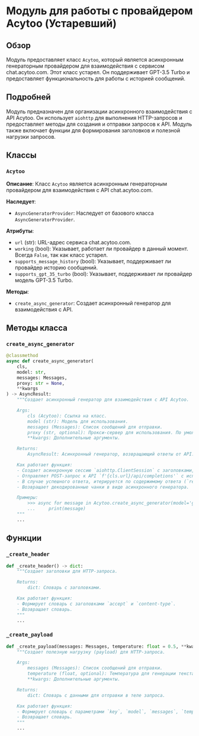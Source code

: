 # Модуль для работы с провайдером Acytoo (Устаревший)

## Обзор

Модуль предоставляет класс `Acytoo`, который является асинхронным генераторным провайдером для взаимодействия с сервисом chat.acytoo.com. Этот класс устарел. Он поддерживает GPT-3.5 Turbo и предоставляет функциональность для работы с историей сообщений.

## Подробней

Модуль предназначен для организации асинхронного взаимодействия с API Acytoo. Он использует `aiohttp` для выполнения HTTP-запросов и предоставляет методы для создания и отправки запросов к API. Модуль также включает функции для формирования заголовков и полезной нагрузки запросов.

## Классы

### `Acytoo`

**Описание**: Класс `Acytoo` является асинхронным генераторным провайдером для взаимодействия с API chat.acytoo.com.

**Наследует**:
- `AsyncGeneratorProvider`: Наследует от базового класса `AsyncGeneratorProvider`.

**Атрибуты**:
- `url` (str): URL-адрес сервиса chat.acytoo.com.
- `working` (bool): Указывает, работает ли провайдер в данный момент. Всегда `False`, так как класс устарел.
- `supports_message_history` (bool): Указывает, поддерживает ли провайдер историю сообщений.
- `supports_gpt_35_turbo` (bool): Указывает, поддерживает ли провайдер модель GPT-3.5 Turbo.

**Методы**:
- `create_async_generator`: Создает асинхронный генератор для взаимодействия с API.

## Методы класса

### `create_async_generator`

```python
@classmethod
async def create_async_generator(
    cls,
    model: str,
    messages: Messages,
    proxy: str = None,
    **kwargs
) -> AsyncResult:
    """Создает асинхронный генератор для взаимодействия с API Acytoo.

    Args:
        cls (Acytoo): Ссылка на класс.
        model (str): Модель для использования.
        messages (Messages): Список сообщений для отправки.
        proxy (str, optional): Прокси-сервер для использования. По умолчанию `None`.
        **kwargs: Дополнительные аргументы.

    Returns:
        AsyncResult: Асинхронный генератор, возвращающий ответы от API.

    Как работает функция:
    - Создает асинхронную сессию `aiohttp.ClientSession` с заголовками, полученными из `_create_header()`.
    - Отправляет POST-запрос к API `f'{cls.url}/api/completions'` с использованием `session.post()`.
    - В случае успешного ответа, итерируется по содержимому ответа (`response.content.iter_any()`) и декодирует каждый чанк (`stream.decode()`).
    - Возвращает декодированные чанки в виде асинхронного генератора.

    Примеры:
        >>> async for message in Acytoo.create_async_generator(model='gpt-3.5-turbo', messages=[{'role': 'user', 'content': 'Hello'}]):
        ...     print(message)
    """
    ...
```

## Функции

### `_create_header`

```python
def _create_header() -> dict:
    """Создает заголовки для HTTP-запроса.

    Returns:
        dict: Словарь с заголовками.

    Как работает функция:
    - Формирует словарь с заголовками `accept` и `content-type`.
    - Возвращает словарь.
    """
    ...
```

### `_create_payload`

```python
def _create_payload(messages: Messages, temperature: float = 0.5, **kwargs) -> dict:
    """Создает полезную нагрузку (payload) для HTTP-запроса.

    Args:
        messages (Messages): Список сообщений для отправки.
        temperature (float, optional): Температура для генерации текста. По умолчанию `0.5`.
        **kwargs: Дополнительные аргументы.

    Returns:
        dict: Словарь с данными для отправки в теле запроса.

    Как работает функция:
    - Формирует словарь с параметрами `key`, `model`, `messages`, `temperature` и `password`.
    - Возвращает словарь.
    """
    ...